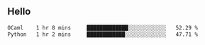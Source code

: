 ## Hello
<!--START_SECTION:waka-->

```txt
OCaml    1 hr 8 mins     █████████████░░░░░░░░░░░░   52.29 %
Python   1 hr 2 mins     ████████████░░░░░░░░░░░░░   47.71 %
```

<!--END_SECTION:waka-->
